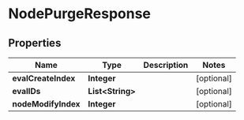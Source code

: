 

# NodePurgeResponse


## Properties

Name | Type | Description | Notes
------------ | ------------- | ------------- | -------------
**evalCreateIndex** | **Integer** |  |  [optional]
**evalIDs** | **List&lt;String&gt;** |  |  [optional]
**nodeModifyIndex** | **Integer** |  |  [optional]



